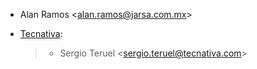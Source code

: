 - Alan Ramos \<alan.ramos@jarsa.com.mx\>

- [Tecnativa](https://www.tecnativa.com):

  > - Sergio Teruel \<sergio.teruel@tecnativa.com\>
